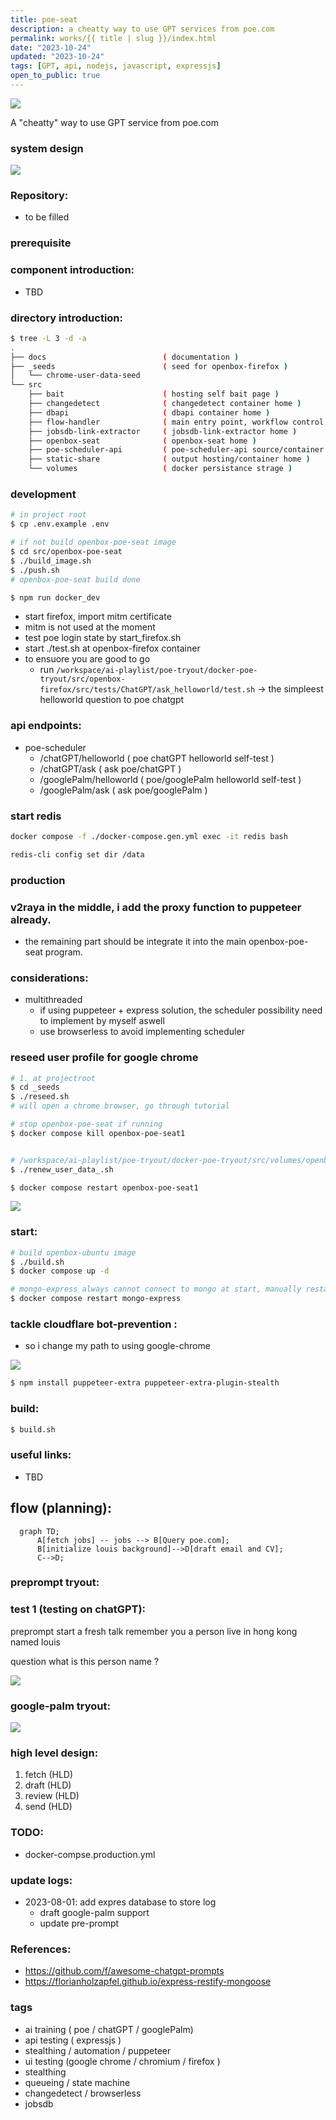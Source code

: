 ```yaml
---
title: poe-seat
description: a cheatty way to use GPT services from poe.com
permalink: works/{{ title | slug }}/index.html
date: "2023-10-24"
updated: "2023-10-24"
tags: [GPT, api, nodejs, javascript, expressjs]
open_to_public: true
---
```


![](/images/works/poe-tryout/hand_draft.jpg)

A "cheatty" way to use GPT service from poe.com


### system design

![](/images/works/poe-tryout/hand_draft.jpg)


### Repository:

- to be filled


### prerequisite


### component introduction:
  - TBD


### directory introduction:

```bash
$ tree -L 3 -d -a
.
├── docs                          ( documentation )
├── _seeds                        ( seed for openbox-firefox )
│   └── chrome-user-data-seed                        
└── src                               
    ├── bait                      ( hosting self bait page )
    ├── changedetect              ( changedetect container home )
    ├── dbapi                     ( dbapi container home )
    ├── flow-handler              ( main entry point, workflow control )
    ├── jobsdb-link-extractor     ( jobsdb-link-extractor home )
    ├── openbox-seat              ( openbox-seat home )
    ├── poe-scheduler-api         ( poe-scheduler-api source/container home )
    ├── static-share              ( output hosting/container home )
    └── volumes                   ( docker persistance strage )
```



### development

```bash
# in project root
$ cp .env.example .env

# if not build openbox-poe-seat image
$ cd src/openbox-poe-seat
$ ./build_image.sh
$ ./push.sh
# openbox-poe-seat build done

$ npm run docker_dev 
```

  - start firefox, import mitm certificate
  - mitm is not used at the moment
  - test poe login state by start_firefox.sh
  - start ./test.sh at openbox-firefox container
  - to ensuore you are good to go
    - run `/workspace/ai-playlist/poe-tryout/docker-poe-tryout/src/openbox-firefox/src/tests/ChatGPT/ask_helloworld/test.sh` -> the simpleest helloworld question to poe chatgpt

### api endpoints:

  - poe-scheduler
    - /chatGPT/helloworld      ( poe chatGPT helloworld self-test )
    - /chatGPT/ask             ( ask poe/chatGPT )
    - /googlePalm/helloworld   ( poe/googlePalm helloworld self-test )
    - /googlePalm/ask          ( ask poe/googlePalm )


### start redis

```bash
docker compose -f ./docker-compose.gen.yml exec -it redis bash

redis-cli config set dir /data
```

### production


### v2raya in the middle, i add the proxy function to puppeteer already. 
  - the remaining part should be integrate it into the main openbox-poe-seat program.


### considerations:
  - multithreaded
    - if using puppeteer + express solution, the scheduler possibility need to implement by myself aswell
    - use browserless to avoid implementing scheduler


### reseed user profile for google chrome

```bash
# 1. at projectroot
$ cd _seeds
$ ./reseed.sh
# will open a chrome browser, go through tutorial

# stop openbox-poe-seat if running
$ docker compose kill openbox-poe-seat1


# /workspace/ai-playlist/poe-tryout/docker-poe-tryout/src/volumes/openbox-poe-seat1
$ ./renew_user_data_.sh

$ docker compose restart openbox-poe-seat1

```

![](/images/works/poe-tryout/process-flow/graph.png)


### start:

```bash
# build openbox-ubuntu image
$ ./build.sh
$ docker compose up -d

# mongo-express always cannot connect to mongo at start, manually restart
$ docker compose restart mongo-express
```

### tackle cloudflare bot-prevention :
  - so i change my path to using google-chrome

![](/images/works/poe-tryout/tackle_cloudflare.png)

```bash
$ npm install puppeteer-extra puppeteer-extra-plugin-stealth
```

### build:

```bash
$ build.sh
```

### useful links:

  - TBD

## flow (planning):

```mermaid
  graph TD;
      A[fetch jobs] -- jobs --> B[Query poe.com];
      B[initialize louis background]-->D[draft email and CV];
      C-->D;
```

### preprompt tryout:

### test 1 (testing on chatGPT):
preprompt
start a fresh talk
remember you a person live in hong kong named louis

question
what is this person name ?

![](/images/works/poe-tryout/test_preprompt.gif)

### google-palm tryout:
![](/images/works/poe-tryout/google-palm.gif)

### high level design:
  1. fetch (HLD)
  1. draft (HLD)
  1. review (HLD)
  1. send (HLD)

### TODO:
  - docker-compse.production.yml

### update logs:
  - 2023-08-01: add expres database to store log
    - draft google-palm support
    - update pre-prompt


### References:
  - https://github.com/f/awesome-chatgpt-prompts
  - https://florianholzapfel.github.io/express-restify-mongoose

### tags

  - ai training ( poe / chatGPT / googlePalm)
  - api testing ( expressjs )
  - stealthing / automation / puppeteer
  - ui testing (google chrome / chromium / firefox )
  - stealthing
  - queueing / state machine
  - changedetect / browserless
  - jobsdb
